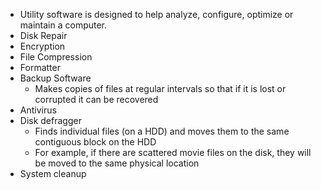 - Utility software is designed to help analyze, configure, optimize or maintain a computer.
- Disk Repair
- Encryption
- File Compression
- Formatter
- Backup Software
	- Makes copies of files at regular intervals so that if it is lost or corrupted it can be recovered
- Antivirus
- Disk defragger
	- Finds individual files (on a HDD) and moves them to the same contiguous block on the HDD
	- For example, if there are scattered movie files on the disk, they will be moved to the same physical location 
- System cleanup